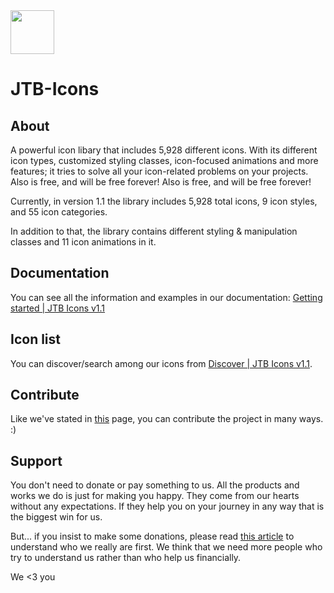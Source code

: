 <img src='https://www.jtblabs.com/resimler/jtb_icons/logoFull_black.svg' style='width: 70px; height: auto;'/>

# JTB-Icons
<h2>About</h2>
<p>A powerful icon libary that includes 5,928 different icons. With its different icon types, customized styling classes, icon-focused animations and more features; it tries to solve all your icon-related problems on your projects. Also is free, and will be free forever! Also is free, and will be free forever!</p>

<p>Currently, in version 1.1 the library includes 5,928 total icons, 9 icon styles, and 55 icon categories.</p>

<p>In addition to that, the library contains different styling & manipulation classes and 11 icon animations in it.</p>

<h2>Documentation</h2>
<p>You can see all the information and examples in our documentation: <a href='https://www.jtblabs.com/cdn/jtb_icons/v1.1/docs/gettingStarted'>Getting started | JTB Icons v1.1</a></p>

<h2>Icon list</h2>
<p>You can discover/search among our icons from <a href='https://www.jtblabs.com/cdn/jtb_icons/v1.1/discover/'>Discover | JTB Icons v1.1</a>.</p>

<h2>Contribute</h2>
<p>Like we've stated in <a href='https://www.jtblabs.com/cdn/jtb_icons/v1.1/docs/contribute'>this</a> page, you can contribute the project in many ways. :)</p>

<h2>Support</h2>
<p>You don't need to donate or pay something to us. All the products and works we do is just for making you happy. They come from our hearts without any expectations. If they help you on your journey in any way that is the biggest win for us.</p>
<p>But... if you insist to make some donations, please read <a href='https://www.jtblabs.com/blog/article/an-honest-answer-to-who-we-are'>this article</a> to understand who we really are first. We think that we need more people who try to understand us rather than who help us financially.</p>
<p>We <3 you</p>
